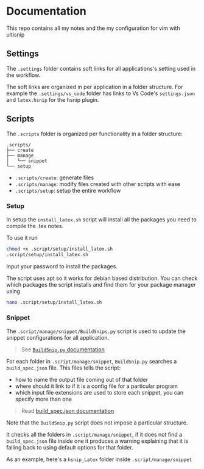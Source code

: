# Documentation
This repo contains all my notes and the my configuration for vim with ultisnip

## Settings
The ```.settings``` folder contains soft links for all applications's setting used in the workflow.

The soft links are organized in per application in a folder structure. For example the ```.settings/vs_code``` folder has links to Vs Code's ```settings.json``` and ```latex.hsnip``` for the hsnip plugin.

## Scripts
The ```.scripts``` folder is organized per functionality in a folder structure:
```
.scripts/
├── create
├── manage
│   └── snippet
└── setup
```
- ```.scripts/create```: generate files 
- ```.scripts/manage```: modify files created with other scripts with ease
- ```.scripts/setup```: setup the entire workflow 

### Setup
In setup the ```install_latex.sh``` script will install all the packages you need to compile the .tex notes. 

To use it run 
```bash
chmod +x .script/setup/install_latex.sh
.script/setup/install_latex.sh
```
Input your password to install the packages.

The script uses apt so it works for debian based distribution. You can check which packages the script installs and find them for your package manager using 
```bash
nano .script/setup/install_latex.sh
```

### Snippet
The ```.script/manage/snippet/BuildSnips.py``` script is used to update the snippet configurations for all application.

> See [```BuildSnip.py``` documentation](./.docs/BuildSnip.md)

For each folder in ```.script/manage/snippet```, ```BuildSnip.py``` searches a ```build_spec.json``` file. This files tells the script:
- how to name the output file coming out of that folder
- where should it link to if it is a config file for a particular program
- which input file extensions are used to store each snippet, you can specify more than one

> Read [build_spec.json documentation](./.docs/build_spec.md)

Note that the ```BuildSnip.py``` script does not impose a particular structure. 

It checks all the folders in ```.script/manage/snippet```, if it does not find a ```build_spec.json``` file inside one it produces a warning explaining that it is falling back to using default options for that folder.

As an example, here's a ```hsnip_Latex``` folder inside ```.script/manage/snippet```

